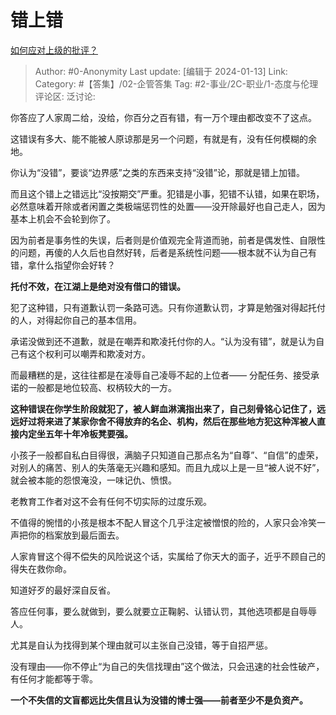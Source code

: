 # 错上错
[如何应对上级的批评？](https://www.zhihu.com/question/626919122/answer/3258218446)

> Author: #0-Anonymity
> Last update: [编辑于 2024-01-13]
> Link:
> Category: #【答集】/02-企管答集 
> Tag: #2-事业/2C-职业/1-态度与伦理 
> 评论区:
> 泛讨论:

你答应了人家周二给，没给，你百分之百有错，有一万个理由都改变不了这点。

这错误有多大、能不能被人原谅那是另一个问题，有就是有，没有任何模糊的余地。

你认为“没错”，要谈“边界感”之类的东西来支持“没错”论，那就是错上加错。

而且这个错上之错远比“没按期交”严重。犯错是小事，犯错不认错，如果在职场，必然意味着开除或者闲置之类极端惩罚性的处置——没开除最好也自己走人，因为基本上机会不会轮到你了。

因为前者是事务性的失误，后者则是价值观完全背道而驰，前者是偶发性、自限性的问题，再傻的人久后也自然好转，后者是系统性问题——根本就不认为自己有错，拿什么指望你会好转？

**托付不效，在江湖上是绝对没有借口的错误。**

犯了这种错，只有道歉认罚一条路可选。只有你道歉认罚，才算是勉强对得起托付的人，对得起你自己的基本信用。

承诺没做到还不道歉，就是在嘲弄和欺凌托付你的人。“认为没有错”，就是认为自己有这个权利可以嘲弄和欺凌对方。

而最糟糕的是，这往往都是在凌辱自己凌辱不起的上位者—— 分配任务、接受承诺的一般都是地位较高、权柄较大的一方。

**这种错误在你学生阶段就犯了，被人鲜血淋漓指出来了，自己刻骨铭心记住了，远远好过将来进了某家你舍不得放弃的名企、机构，然后在那些地方犯这种浑被人直接内定坐五年十年冷板凳要强。**

小孩子一般都自私白目得很，满脑子只知道自己那点名为“自尊”、“自信”的虚荣，对别人的痛苦、别人的失落毫无兴趣和感知。而且九成以上是一旦“被人说不好”，就会被本能的怨恨淹没，一味记仇、愤恨。

老教育工作者对这不会有任何不切实际的过度乐观。

不值得的惋惜的小孩是根本不配人冒这个几乎注定被憎恨的险的，人家只会冷笑一声把你的档案放到最后面去。

人家肯冒这个得不偿失的风险说这个话，实属给了你天大的面子，近乎不顾自己的得失在救你命。

知道好歹的最好深自反省。

答应任何事，要么就做到，要么就要立正鞠躬、认错认罚，其他选项都是自辱辱人。

尤其是自认为找得到某个理由就可以主张自己没错，等于自招严惩。

没有理由——你不停止“为自己的失信找理由”这个做法，只会迅速的社会性破产，有任何才能都等于零。

**一个不失信的文盲都远比失信且认为没错的博士强——前者至少不是负资产。**
